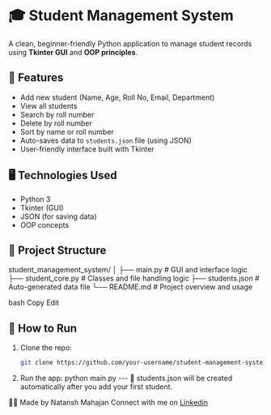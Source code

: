 # 🎓 Student Management System

A clean, beginner-friendly Python application to manage student records using **Tkinter GUI** and **OOP principles**.

## 🧠 Features

- Add new student (Name, Age, Roll No, Email, Department)
- View all students
- Search by roll number
- Delete by roll number
- Sort by name or roll number
- Auto-saves data to `students.json` file (using JSON)
- User-friendly interface built with Tkinter

## 🖥️ Technologies Used

- Python 3
- Tkinter (GUI)
- JSON (for saving data)
- OOP concepts

## 📂 Project Structure

student_management_system/
│
├── main.py # GUI and interface logic
├── student_core.py # Classes and file handling logic
├── students.json # Auto-generated data file
└── README.md # Project overview and usage

bash
Copy
Edit

## 🚀 How to Run

1. Clone the repo:
   ```bash
   git clone https://github.com/your-username/student-management-system.git
2. Run the app: python main.py --- 💾 students.json will be created automatically after you add your first student.

🧑‍💻 Made by
Natansh Mahajan
Connect with me on [Linkedin](https://www.linkedin.com/in/natansh-mahajan-287b19316/)